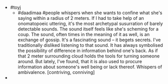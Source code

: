 - #toyj
	- #daadimaa #people whispers when she wants to confine what she's saying within a radius of 2 meters. If I had to take help of an onomatopoeic uttering, it's the most archetypal susurration of barely detectable sounds. The sound itself feels like she's scheming for a coup. The sound, often times in the meaning of it as well, is an exchange of gossip. It's a fascinating sound – it begets secrets. I've traditionally disliked listening to that sound. It has always symbolised the possibility of difference in information behind one's back. As if that 2 meter surrounding cloud holds the tools for turning someone around. But lately, I've found, that it is also used to procure information about someone's well being or lack thereof. Whispers of ambivalence. [contriving, conniving]
-